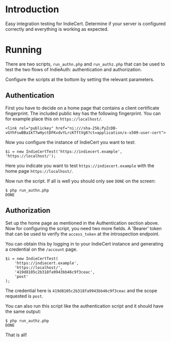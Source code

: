 # Introduction
Easy integration testing for IndieCert. Determine if your server is configured
correctly and everything is working as expected.

# Running
There are two scripts, `run_authn.php` and `run_authz.php` that can be used
to test the two flows of IndieAuth: authentication and authorization.

Configure the scripts at the bottom by setting the relevant parameters.

## Authentication
First you have to decide on a home page that contains a client certificate
fingerprint. The included public key has the following fingerprint. You can
for example place this on `https://localhost/`.

    <link rel="publickey" href="ni:///sha-256;PyZcDB-vGYhFswBBa1kT7wHyctDFKvdvYLrcKTftVg8?ct=application/x-x509-user-cert">

Now you configure the instance of IndieCert you want to test:

    $i = new IndieCertTest('https://indiecert.example', 'https://localhost/');

Here you indicate you want to test `https://indiecert.example` with the
home page `https://localhost/`.

Now run the script. If all is well you should only see `DONE` on the screen:

    $ php run_authn.php 
    DONE

## Authorization
Set up the home page as mentioned in the Authentication section above. Now
for configuring the script, you need two more fields. A 'Bearer' token that
can be used to verify the `access_token` at the introspection endpoint.

You can obtain this by logging in to your IndieCert instance and generating a
credential on the `/account` page.

    $i = new IndieCertTest(
        'https://indiecert.example',
        'https://localhost/',
        '419d8105c2b318fa9943bb46c9f3ceac',
        'post'
    );

The credential here is `419d8105c2b318fa9943bb46c9f3ceac` and the scope 
requested is `post`.

You can also run this script like the authentication script and it should have
the same output:

    $ php run_authz.php 
    DONE

That is all!
